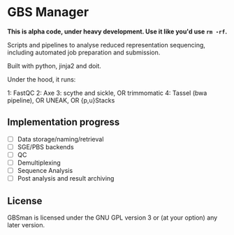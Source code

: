 GBS Manager
===========

**This is alpha code, under heavy development. Use it like you'd use `rm -rf`.**

Scripts and pipelines to analyse reduced representation sequencing, including
automated job preparation and submission.

Built with python, jinja2 and doit.

Under the hood, it runs:

1: FastQC
2: Axe
3: scythe and sickle, OR trimmomatic
4: Tassel (bwa pipeline), OR UNEAK, OR {p,u}Stacks

Implementation progress
-----------------------

- [ ] Data storage/naming/retrieval
- [ ] SGE/PBS backends
- [ ] QC
- [ ] Demultiplexing
- [ ] Sequence Analysis
- [ ] Post analysis and result archiving

License
-------

GBSman is licensed under the GNU GPL version 3 or (at your option) any later
version.
